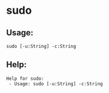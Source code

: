 sudo
====================

Usage:
--------------------
```
sudo [-u:String] -c:String 
```

Help:
--------------------
```
Help for sudo:
 - Usage: sudo [-u:String] -c:String 

```
